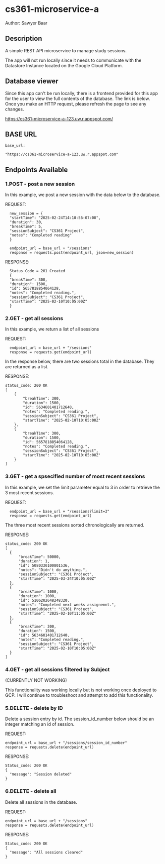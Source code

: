 # cs361-microservice-a
Author: Sawyer Baar

## Description
A simple REST API microservice to manage study sessions.

The app will not run locally since it needs to communicate with the Datastore Instance located on the Google Cloud Platform.

## Database viewer
Since this app can't be run locally, there is a frontend provided for this app for the user to view the full contents of the database. The link is below. Once you make an HTTP request, please refresh the page to see any changes.

  https://cs361-microservice-a-123.uw.r.appspot.com/

## BASE URL
```
base_url:

"https://cs361-microservice-a-123.uw.r.appspot.com"
```

## Endpoints Available

### 1.POST - post a new session

  In this example, we post a new session with the data below to the database.
  
  REQUEST:
  ```
    new_session = {
    "startTime": "2025-02-24T14:10:56-07:00",
    "duration": 30,
    "breakTime": 5,
    "sessionSubject": "CS361 Project",
    "notes": "Completed reading"
    }

    endpoint_url = base_url + "/sessions"
    response = requests.post(endpoint_url, json=new_session)
  ```
  RESPONSE:
  ```
    Status_Code = 201 Created
    {
    "breakTime": 300,
    "duration": 1500,
    "id": 5657818854064128,
    "notes": "Completed reading.",
    "sessionSubject": "CS361 Project",
    "startTime": "2025-02-10T10:05:00Z"
    }
  ```

### 2.GET - get all sessions

  In this example, we return a list of all sessions

  REQUEST:
  ```
    endpoint_url = base_url + "/sessions"
    response = requests.get(endpoint_url)
  ```
  In the response below, there are two sessions total in the database. They are returned as a list.

  RESPONSE:
  ```
  status_code: 200 OK
  [
      {
          "breakTime": 300,
          "duration": 1500,
          "id": 5634601401712640,
          "notes": "Completed reading.",
          "sessionSubject": "CS361 Project",
          "startTime": "2025-02-10T10:05:00Z"
      },
      {
          "breakTime": 300,
          "duration": 1500,
          "id": 5657818854064128,
          "notes": "Completed reading.",
          "sessionSubject": "CS361 Project",
          "startTime": "2025-02-10T10:05:00Z"
      }
  ]
  ```

### 3.GET - get a spsecified number of most recent sessions

  In this example, we set the limit parameter equal to 3 in order to retrieve the 3 most recent sessions.

  REQUEST:
  ```
    endpoint_url = base_url + "/sessions?limit=3"
    response = requests.get(endpoint_url)
  ```
  The three most recent sessions sorted chronologically are returned.

  RESPONSE:
  ```
  status_code: 200 OK
  [
    {
        "breakTime": 50000,
        "duration": 1,
        "id": 5080330100801536,
        "notes": "Didn't do anything.",
        "sessionSubject": "CS361 Project",
        "startTime": "2025-03-24T10:05:00Z"
    },
    {
        "breakTime": 1000,
        "duration": 1000,
        "id": 5106202648248320,
        "notes": "Completed next weeks assignemnt.",
        "sessionSubject": "CS361 Project",
        "startTime": "2025-02-10T11:05:00Z"
    },
    {
        "breakTime": 300,
        "duration": 1500,
        "id": 5634601401712640,
        "notes": "Completed reading.",
        "sessionSubject": "CS361 Project",
        "startTime": "2025-02-10T10:05:00Z"
    }
]
  ```

### 4.GET - get all sessions filtered by Subject 
  (CURRENTLY NOT WORKING)

  This functionality was working locally but is not working once deployed to GCP. I will continue to troubleshoot and attempt to add this functionality.

### 5.DELETE - delete by ID
  
  Delete a session entry by id. The session_id_number below should be an integer matching an id of session.
  
  REQUEST:
  ```
  endpoint_url = base_url + "/sessions/session_id_number"
  response = requests.delete(endpoint_url)
  ```
  
  RESPONSE:
  ```
  Status_code: 200 OK
  {
    "message": "Session deleted"
  }
  ```

### 6.DELETE - delete all
  
  Delete all sessions in the database.
  
  REQUEST:
  ```
  endpoint_url = base_url + "/sessions"
  response = requests.delete(endpoint_url)
  ```
  
  RESPONSE:
  ```
  Status_code: 200 OK
  {
    "message": "All sessions cleared"
  }
  ```


